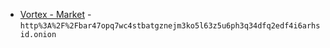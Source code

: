*   [Vortex - Market](http%3A%2F%2Fbar47opq7wc4stbatgznejm3ko5l63z5u6ph3q34dfq2edf4i6arhsid.onion) - `http%3A%2F%2Fbar47opq7wc4stbatgznejm3ko5l63z5u6ph3q34dfq2edf4i6arhsid.onion`
